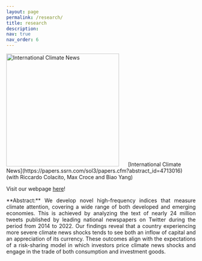 ```yaml
---
layout: page
permalink: /research/
title: research
description: 
nav: true
nav_order: 6
---
```


<img src="https://majoarteaga.github.io/assets/img/cai_fig.png" alt="International Climate News" style="width: 300px; margin-right: 20px;">
[International Climate News](https://papers.ssrn.com/sol3/papers.cfm?abstract_id=4713016) (with Riccardo Colacito, Max Croce and Biao Yang)

Visit our webpage [here](https://sites.google.com/view/internationalclimatenews/home)!
<div style="text-align: justify;">
**Abstract:** We develop novel high-frequency indices that measure climate attention, covering a wide range of both developed and emerging economies. This is achieved by analyzing the text of nearly 24 million tweets published by leading national newspapers on Twitter during the period from 2014 to 2022. Our findings reveal that a country experiencing more severe climate news shocks tends to see both an inflow of capital and an appreciation of its currency. These outcomes align with the expectations of a risk-sharing model in which investors price climate news shocks and engage in the trade of both consumption and investment goods.
</div>
